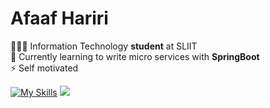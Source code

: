 # Afaaf Hariri

👨🏾‍🎓 Information Technology **student** at SLIIT \
🌱 Currently learning to write micro services with **SpringBoot** \
⚡️ Self motivated

[![My Skills](https://skillicons.dev/icons?i=java,javascript,typescript,spring,nodejs,react,next,gcp,docker&theme=light&perline=3)](https://skillicons.dev)  ![](https://github-readme-stats.vercel.app/api/top-langs/?username=afaafhariri&theme=transparent&hide_border=false&include_all_commits=true&count_private=true&layout=compact)


###


###
